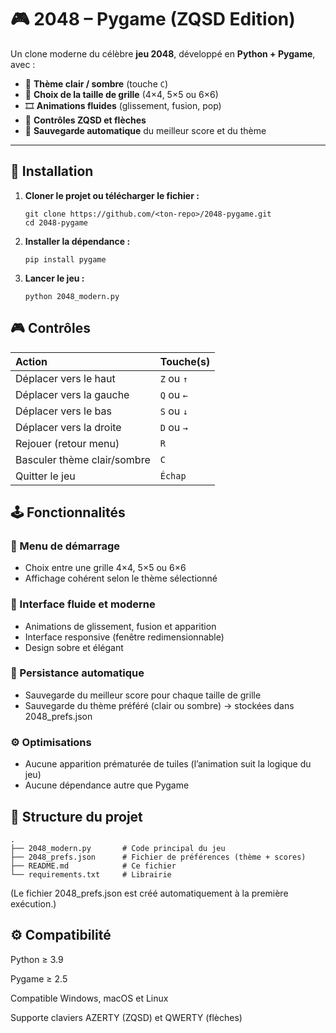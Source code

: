 # 🎮 2048 – Pygame (ZQSD Edition)

Un clone moderne du célèbre **jeu 2048**, développé en **Python + Pygame**, avec :

- 🎨 **Thème clair / sombre** (touche `C`)
- 🧩 **Choix de la taille de grille** (4×4, 5×5 ou 6×6)
- 🎞️ **Animations fluides** (glissement, fusion, pop)
- 🧠 **Contrôles ZQSD et flèches**
- 💾 **Sauvegarde automatique** du meilleur score et du thème

---

## 🧰 Installation

1. **Cloner le projet ou télécharger le fichier :**
   ```
   git clone https://github.com/<ton-repo>/2048-pygame.git
   cd 2048-pygame
   ```


2. **Installer la dépendance :**
    ```
    pip install pygame
    ```

3. **Lancer le jeu :**
    ```
    python 2048_modern.py
    ```

## 🎮 Contrôles
| Action                      | Touche(s)  |
| :-------------------------- | :--------- |
| Déplacer vers le haut       | `Z` ou `↑` |
| Déplacer vers la gauche     | `Q` ou `←` |
| Déplacer vers le bas        | `S` ou `↓` |
| Déplacer vers la droite     | `D` ou `→` |
| Rejouer (retour menu)       | `R`        |
| Basculer thème clair/sombre | `C`        |
| Quitter le jeu              | `Échap`    |

## 🕹️ Fonctionnalités

### 🧩 Menu de démarrage

- Choix entre une grille 4×4, 5×5 ou 6×6
- Affichage cohérent selon le thème sélectionné

### 🎨 Interface fluide et moderne

- Animations de glissement, fusion et apparition
- Interface responsive (fenêtre redimensionnable)
- Design sobre et élégant

### 💾 Persistance automatique

- Sauvegarde du meilleur score pour chaque taille de grille
- Sauvegarde du thème préféré (clair ou sombre) → stockées dans 2048_prefs.json

### ⚙️ Optimisations

- Aucune apparition prématurée de tuiles (l’animation suit la logique du jeu)
- Aucune dépendance autre que Pygame

## 📁 Structure du projet
    .
    ├── 2048_modern.py       # Code principal du jeu
    ├── 2048_prefs.json      # Fichier de préférences (thème + scores)
    ├── README.md            # Ce fichier
    └── requirements.txt     # Librairie

(Le fichier 2048_prefs.json est créé automatiquement à la première exécution.)

## ⚙️ Compatibilité

Python ≥ 3.9

Pygame ≥ 2.5

Compatible Windows, macOS et Linux

Supporte claviers AZERTY (ZQSD) et QWERTY (flèches)